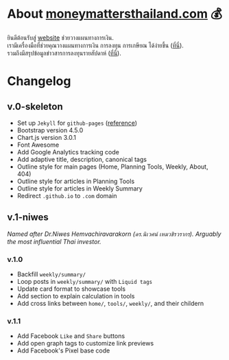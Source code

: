 # About [moneymattersthailand.com](https://www.moneymattersthailand.com/) :moneybag:

ยินดีต้อนรับสู่ [website](https://www.moneymattersthailand.com/) ช่วยวางแผนทางการเงิน. <br>
เรามีเครื่องมือที่ช่วยคุณวางแผนทางการเงิน การลงทุน การเกษียณ ได้ง่ายขึ้น ([ที่นี่](https://www.moneymattersthailand.com/tools/)). <br>
รวมถึงมีสรุปข้อมูลข่าวสารการลงทุนรายสัปดาห์ ([ที่นี่](https://www.moneymattersthailand.com/weekly/)).

# Changelog
## v.0-skeleton
- Set up `Jekyll` for `github-pages` ([reference](https://nicolas-van.github.io/bootstrap-4-github-pages/))
- Bootstrap version 4.5.0
- Chart.js version 3.0.1
- Font Awesome
- Add Google Analytics tracking code
- Add adaptive title, description, canonical tags
- Outline style for main pages (Home, Planning Tools, Weekly, About, 404)
- Outline style for articles in Planning Tools
- Outline style for articles in Weekly Summary
- Redirect `.github.io` to `.com` domain

## v.1-niwes
*Named after Dr.Niwes Hemvachiravarakorn (ดร.นิเวศน์ เหมวชิรวรากร). Arguably the most influential Thai investor.*
### v.1.0
- Backfill `weekly/summary/`
- Loop posts in `weekly/summary/` with `Liquid tags`
- Update card format to showcase tools
- Add section to explain calculation in tools
- Add cross links between `home/`, `tools/`, `weekly/`, and their childern
### v.1.1
- Add Facebook `Like` and `Share` buttons
- Add open graph tags to customize link previews
- Add Facebook's Pixel base code
<!-- - Add Facebook Messenger Plugin -->
